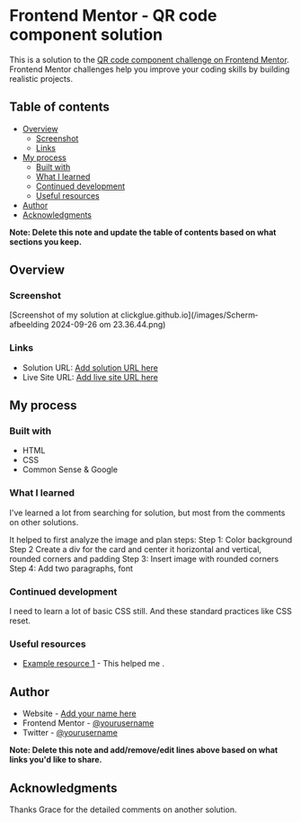 # Frontend Mentor - QR code component solution

This is a solution to the [QR code component challenge on Frontend Mentor](https://www.frontendmentor.io/challenges/qr-code-component-iux_sIO_H). Frontend Mentor challenges help you improve your coding skills by building realistic projects. 

## Table of contents

- [Overview](#overview)
  - [Screenshot](#screenshot)
  - [Links](#links)
- [My process](#my-process)
  - [Built with](#built-with)
  - [What I learned](#what-i-learned)
  - [Continued development](#continued-development)
  - [Useful resources](#useful-resources)
- [Author](#author)
- [Acknowledgments](#acknowledgments)

**Note: Delete this note and update the table of contents based on what sections you keep.**

## Overview

### Screenshot

[Screenshot of my solution at clickglue.github.io](/images/Scherm­afbeelding 2024-09-26 om 23.36.44.png)


### Links

- Solution URL: [Add solution URL here](https://your-solution-url.com)
- Live Site URL: [Add live site URL here](https://clickglue.github.io)

## My process

### Built with

- HTML
- CSS
- Common Sense & Google

### What I learned

I've learned a lot from searching for solution, but most from the comments on other solutions.

It helped to first analyze the image and plan steps:
Step 1: Color background
Step 2 Create a div for the card and center it horizontal and vertical, rounded corners and padding
Step 3: Insert image with rounded corners
Step 4: Add two paragraphs, font

### Continued development

I need to learn a lot of basic CSS still. And these standard practices like CSS reset.

### Useful resources

- [Example resource 1](https://www.frontendmentor.io/solutions/html5-css-and-flexbox-aXZTaM1HQ3) - This helped me .



## Author

- Website - [Add your name here](https://www.your-site.com)
- Frontend Mentor - [@yourusername](https://www.frontendmentor.io/profile/yourusername)
- Twitter - [@yourusername](https://www.twitter.com/yourusername)

**Note: Delete this note and add/remove/edit lines above based on what links you'd like to share.**

## Acknowledgments

Thanks Grace for the detailed comments on another solution.

